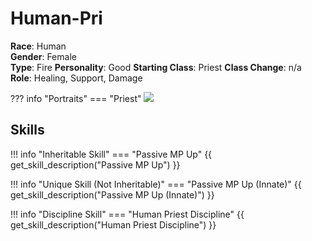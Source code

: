 # Human-Pri

**Race**: Human  
**Gender**: Female  
**Type**: Fire
**Personality**: Good
**Starting Class**: Priest
**Class Change**: n/a  
**Role**: Healing, Support, Damage

??? info "Portraits"
    === "Priest"
        ![](../img/human-pri-priest.png)

## Skills

!!! info "Inheritable Skill"
    === "Passive MP Up"
        {{ get_skill_description("Passive MP Up") }}

!!! info "Unique Skill (Not Inheritable)"
    === "Passive MP Up (Innate)"
        {{ get_skill_description("Passive MP Up (Innate)") }}
        
!!! info "Discipline Skill"
    === "Human Priest Discipline"
        {{ get_skill_description("Human Priest Discipline") }}
